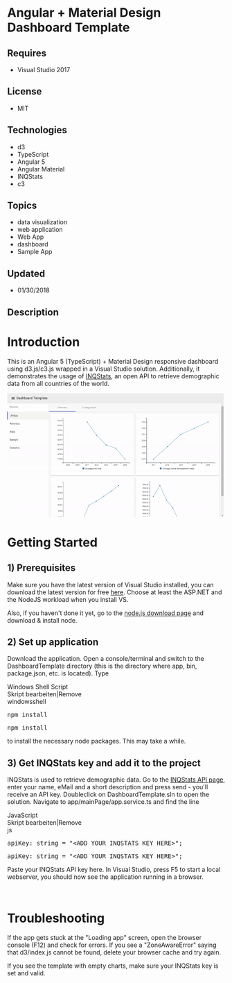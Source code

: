 # Angular + Material Design Dashboard Template
## Requires
- Visual Studio 2017
## License
- MIT
## Technologies
- d3
- TypeScript
- Angular 5
- Angular Material
- INQStats
- c3
## Topics
- data visualization
- web application
- Web App
- dashboard
- Sample App
## Updated
- 01/30/2018
## Description

<h1>Introduction</h1>
<p>This is an Angular 5 (TypeScript) &#43; Material Design responsive dashboard using d3.js/c3.js wrapped in a Visual Studio solution. Additionally, it demonstrates the usage of
<a href="http://inqstats.inqubu.com/" target="_blank">INQStats</a>, an open API to retrieve demographic data from all countries of the world.</p>
<p><img id="187509" src="187509-screen.gif" alt="" width="500"></p>
<h1><span>Getting Started</span></h1>
<h2>1) Prerequisites</h2>
<p>Make sure you have the latest version of Visual Studio installed, you can download the latest version for free
<a href="https://www.visualstudio.com/downloads/" target="_blank">here</a>.&nbsp;Choose at least the ASP.NET and the NodeJS workload when you install VS.</p>
<p>Also, if you haven't done it yet, go to the <a href="https://nodejs.org/en/download/" target="_blank" rel="nofollow">
node.js download page</a> and download &amp; install node.</p>
<h2>2) Set up application<strong>&nbsp;</strong><em>&nbsp;</em></h2>
<p>Download the application.&nbsp;Open a console/terminal and switch to the DashboardTemplate directory (this is the directory where app, bin, package.json, etc. is located). Type</p>
<div class="scriptcode">
<div class="pluginEditHolder" pluginCommand="mceScriptCode">
<div class="title"><span>Windows Shell Script</span></div>
<div class="pluginLinkHolder"><span class="pluginEditHolderLink">Skript bearbeiten</span>|<span class="pluginRemoveHolderLink">Remove</span></div>
<span class="hidden">windowsshell</span>
<pre class="hidden">npm install</pre>
<div class="preview">
<pre class="windowsshell">npm&nbsp;install</pre>
</div>
</div>
</div>
<p>to install the necessary node packages. This may take a while.</p>
<h2>3) Get INQStats key and add it to the project</h2>
<p>INQStats is used to retrieve demographic data. Go to the <a href="http://blog.inqubu.com/inqstats-open-api-published-to-get-demographic-data" target="_blank" rel="nofollow">
INQStats API page</a>, enter your name, eMail and a short description and press send - you'll receive an API key. Doubleclick on DashboardTemplate.sln to open the solution. Navigate to app/mainPage/app.service.ts and find the line<strong>
</strong><em>&nbsp;</em></p>
<div class="scriptcode">
<div class="pluginEditHolder" pluginCommand="mceScriptCode">
<div class="title"><span>JavaScript</span></div>
<div class="pluginLinkHolder"><span class="pluginEditHolderLink">Skript bearbeiten</span>|<span class="pluginRemoveHolderLink">Remove</span></div>
<span class="hidden">js</span>
<pre class="hidden">apiKey: string = &quot;&lt;ADD YOUR INQSTATS KEY HERE&gt;&quot;;</pre>
<div class="preview">
<pre class="js">apiKey:&nbsp;string&nbsp;=&nbsp;<span class="js__string">&quot;&lt;ADD&nbsp;YOUR&nbsp;INQSTATS&nbsp;KEY&nbsp;HERE&gt;&quot;</span>;<br></pre>
</div>
</div>
</div>
<p>Paste your INQStats API key here. In Visual Studio, press F5 to start a local webserver, you should now see the application running in a browser.<strong>&nbsp;</strong><em>&nbsp;</em></p>
<p>&nbsp;</p>
<h1><span>Troubleshooting</span></h1>
<p>If the app gets stuck at the &quot;Loading app&quot; screen, open the browser console (F12) and check for errors. If you see a &quot;ZoneAwareError&quot; saying that d3/index.js cannot be found, delete your browser cache and try again.</p>
<p>If you see the template with empty charts, make sure your INQStats key is set and valid.<strong>&nbsp;</strong><em>&nbsp;</em></p>
<p><span><br>
</span></p>
<ul>
</ul>
